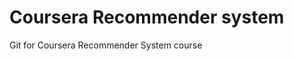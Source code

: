 Coursera Recommender system
===========================

Git for Coursera Recommender System course
